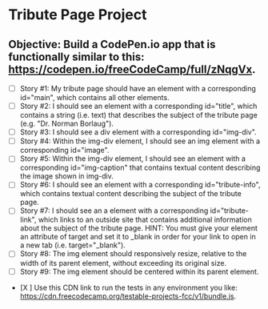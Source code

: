 # Tribute Page Project #
## Objective: Build a CodePen.io app that is functionally similar to this: https://codepen.io/freeCodeCamp/full/zNqgVx. ##

- [ ] Story #1: My tribute page should have an element with a corresponding id="main", which contains all other elements.
- [ ] Story #2: I should see an element with a corresponding id="title", which contains a string (i.e. text) that describes the subject of the tribute page (e.g. "Dr. Norman Borlaug").
- [ ] Story #3: I should see a div element with a corresponding id="img-div".
- [ ] Story #4: Within the img-div element, I should see an img element with a corresponding id="image".
- [ ] Story #5: Within the img-div element, I should see an element with a corresponding id="img-caption" that contains textual content describing the image shown in img-div.
- [ ] Story #6: I should see an element with a corresponding id="tribute-info", which contains textual content describing the subject of the tribute page.
- [ ] Story #7: I should see an a element with a corresponding id="tribute-link", which links to an outside site that contains additional information about the subject of the tribute page. HINT: You must give your element an attribute of target and set it to _blank in order for your link to open in a new tab (i.e. target="_blank").
- [ ] Story #8: The img element should responsively resize, relative to the width of its parent element, without exceeding its original size.
- [ ] Story #9: The img element should be centered within its parent element.
- [X ] Use this CDN link to run the tests in any environment you like: https://cdn.freecodecamp.org/testable-projects-fcc/v1/bundle.js.